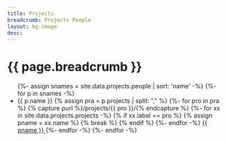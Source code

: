 ```yaml
---
title: Projects
breadcrumb: Projects People
layout: bg-image
desc:
---
```

# {{ page.breadcrumb }}

<ul>
  {%- assign snames = site.data.projects.people | sort: 'name' -%}
  {%- for p in snames -%}
  <li class="list-group-item">
    {{ p.name }}
    {% assign pra = p.projects | split: "," %}
    {%- for pro in pra %}
      {% capture purl %}/projects/{{ pro }}/{% endcapture %}
      {%-  for xx in site.data.projects.projects -%}
        {% if xx.label == pro %}
          {% assign pname = xx.name %}
          {% break %}
        {% endif %}
      {%- endfor -%}
      <a href="{{ purl | relative_url }}">
        <span class="badge bg-secondary">{{ pname }}</span>
      </a>
    {%- endfor -%}
  {%- endfor -%}
  </li>
</ul>
